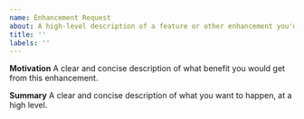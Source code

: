 ```yaml
---
name: Enhancement Request
about: A high-level description of a feature or other enhancement you'd like
title: ''
labels: ''
---
```


**Motivation**
A clear and concise description of what benefit you would get from this enhancement.

**Summary**
A clear and concise description of what you want to happen, at a high level.
